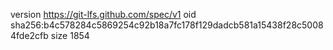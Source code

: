 version https://git-lfs.github.com/spec/v1
oid sha256:b4c578284c5869254c92b18a7fc178f129dadcb581a15438f28c50084fde2cfb
size 1854
